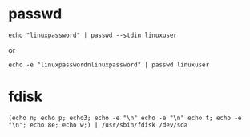 # passwd
```shell
echo "linuxpassword" | passwd --stdin linuxuser
```

or

```shell
echo -e "linuxpasswordnlinuxpassword" | passwd linuxuser
```

# fdisk

```shell
(echo n; echo p; echo3; echo -e "\n" echo -e "\n" echo t; echo -e "\n"; echo 8e; echo w;) | /usr/sbin/fdisk /dev/sda
```